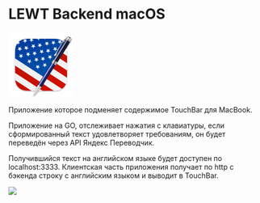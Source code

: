 # LEWT Backend macOS

![](https://github.com/qoonmax/LEWT-Client/blob/main/LEWT%20Client/icons/LEWT_icon_128.png)

Приложение которое подменяет содержимое TouchBar для MacBook.

Приложение на GO, отслеживает нажатия с клавиатуры, если сформированный текст удовлетворяет требованиям, он будет переведён через API Яндекс Переводчик.

Получившийся текст на английском языке будет доступен по localhost:3333.
Клиентская часть приложения получает по http с бэкенда строку с английским языком и выводит в TouchBar.

![](https://github.com/qoonmax/LEWT-Client/blob/main/LEWT%20Client/show.gif)
